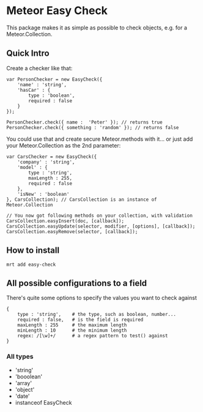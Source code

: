 Meteor Easy Check
=====================

This package makes it as simple as possible to check objects, e.g. for a Meteor.Collection.

## Quick Intro

Create a checker like that:

```
var PersonChecker = new EasyCheck({
	'name' : 'string',
	'hasCar' : {
		type : 'boolean',
		required : false
	}
});

PersonChecker.check({ name :  'Peter' }); // returns true
PersonChecker.check({ something : 'random' }); // returns false

```

You could use that and create secure Meteor.methods with it… or just add your Meteor.Collection as the 2nd parameter:

```
var CarsChecker = new EasyCheck({
	'company' : 'string',
	'model' : {
		type : 'string',
		maxLength : 255,
		required : false
	},
	'isNew' : 'boolean'
}, CarsCollection); // CarsCollection is an instance of Meteor.Collection

// You now got following methods on your collection, with validation
CarsCollection.easyInsert(doc, [callback]);
CarsCollection.easyUpdate(selector, modifier, [options], [callback]);
CarsCollection.easyRemove(selector, [callback]);

```

## How to install
```
mrt add easy-check
```


## All possible configurations to a field
There's quite some options to specify the values you want to check against

```
{
    type : 'string',    # the type, such as boolean, number...
    required : false,   # is the field is required
    maxLength : 255     # the maximum length
    minLength : 10      # the minimum length
    regex: /[\w]+/      # a regex pattern to test() against
}
```


### All types

* 'string'
* 'booolean'
* 'array'
* 'object'
* 'date'
* instanceof EasyCheck


